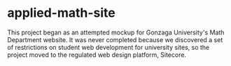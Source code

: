 # applied-math-site

This project began as an attempted mockup for Gonzaga University's Math Department website. It was never completed because we discovered a set of restrictions on student web development for university sites, so the project moved to the regulated web design platform, Sitecore.
